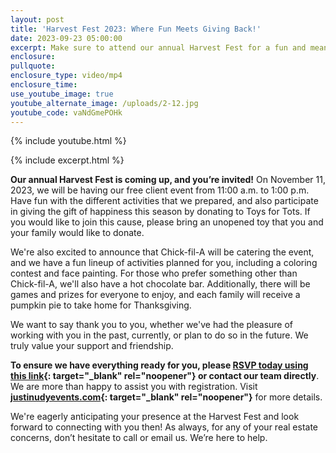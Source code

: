```yaml
---
layout: post
title: 'Harvest Fest 2023: Where Fun Meets Giving Back!'
date: 2023-09-23 05:00:00
excerpt: Make sure to attend our annual Harvest Fest for a fun and meaningful time!
enclosure:
pullquote:
enclosure_type: video/mp4
enclosure_time:
use_youtube_image: true
youtube_alternate_image: /uploads/2-12.jpg
youtube_code: vaNdGmePOHk
---
```

{% include youtube.html %}

{% include excerpt.html %}

**Our annual Harvest Fest is coming up, and you’re invited!** On November 11, 2023, we will be having our free client event from 11:00 a.m. to 1:00 p.m. Have fun with the different activities that we prepared, and also participate in giving the gift of happiness this season by donating to Toys for Tots. If you would like to join this cause, please bring an unopened toy that you and your family would like to donate.

We're also excited to announce that Chick-fil-A will be catering the event, and we have a fun lineup of activities planned for you, including a coloring contest and face painting. For those who prefer something other than Chick-fil-A, we'll also have a hot chocolate bar. Additionally, there will be games and prizes for everyone to enjoy, and each family will receive a pumpkin pie to take home for Thanksgiving.

We want to say thank you to you, whether we've had the pleasure of working with you in the past, currently, or plan to do so in the future. We truly value your support and friendship.

**To ensure we have everything ready for you, please [RSVP today using this link](http://justinudyevents.com/){: target="_blank" rel="noopener"} or contact our team directly**. We are more than happy to assist you with registration. Visit **[justinudyevents.com](http://justinudyevents.com/){: target="_blank" rel="noopener"}** for more details.

We're eagerly anticipating your presence at the Harvest Fest and look forward to connecting with you then! As always, for any of your real estate concerns, don’t hesitate to call or email us. We’re here to help.